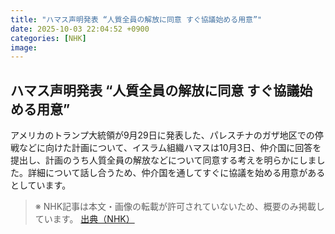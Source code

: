 ```yaml
---
title: "ハマス声明発表 “人質全員の解放に同意 すぐ協議始める用意”"
date: 2025-10-03 22:04:52 +0900
categories: [NHK]
image: 
---
```

## ハマス声明発表 “人質全員の解放に同意 すぐ協議始める用意”

アメリカのトランプ大統領が9月29日に発表した、パレスチナのガザ地区での停戦などに向けた計画について、イスラム組織ハマスは10月3日、仲介国に回答を提出し、計画のうち人質全員の解放などについて同意する考えを明らかにしました。詳細について話し合うため、仲介国を通してすぐに協議を始める用意があるとしています。

> ※ NHK記事は本文・画像の転載が許可されていないため、概要のみ掲載しています。
[出典（NHK）](http://www3.nhk.or.jp/news/html/20251004/k10014940761000.html)

